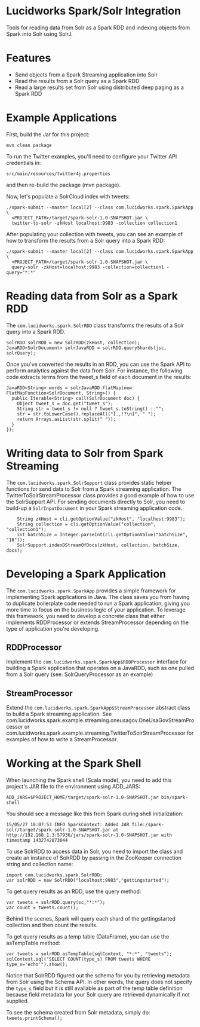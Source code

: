 Lucidworks Spark/Solr Integration
========

Tools for reading data from Solr as a Spark RDD and indexing objects from Spark into Solr using SolrJ.

Features
========

* Send objects from a Spark Streaming application into Solr
* Read the results from a Solr query as a Spark RDD
* Read a large results set from Solr using distributed deep paging as a Spark RDD

Example Applications
========

First, build the Jar for this project:

`mvn clean package`

To run the Twitter examples, you'll need to configure your Twitter API credentials in:

```
src/main/resources/twitter4j.properties
```

and then re-build the package (mvn package).

Now, let's populate a SolrCloud index with tweets:

```
./spark-submit --master local[2] --class com.lucidworks.spark.SparkApp \
  <PROJECT_PATH>/target/spark-solr-1.0-SNAPSHOT.jar \
  twitter-to-solr -zkHost localhost:9983 -collection collection1
```

After populating your collection with tweets, you can see an example of how to transform the results from a Solr
query into a Spark RDD:

```
./spark-submit --master local[2] --class com.lucidworks.spark.SparkApp \
  <PROJECT_PATH>/target/spark-solr-1.0-SNAPSHOT.jar \
  query-solr -zkHost=localhost:9983 -collection=collection1 -query="*:*"
```

Reading data from Solr as a Spark RDD
========

The `com.lucidworks.spark.SolrRDD` class transforms the results of a Solr query into a Spark RDD.

```
SolrRDD solrRDD = new SolrRDD(zkHost, collection);
JavaRDD<SolrDocument> solrJavaRDD = solrRDD.queryShards(jsc, solrQuery);
```

Once you've converted the results in an RDD, you can use the Spark API to perform analytics against the data from Solr.
For instance, the following code extracts terms from the tweet_s field of each document in the results:

```
JavaRDD<String> words = solrJavaRDD.flatMap(new FlatMapFunction<SolrDocument, String>() {
  public Iterable<String> call(SolrDocument doc) {
    Object tweet_s = doc.get("tweet_s");
    String str = tweet_s != null ? tweet_s.toString() : "";
    str = str.toLowerCase().replaceAll("[.,!?\n]", " ");
    return Arrays.asList(str.split(" "));
  }
});
```

Writing data to Solr from Spark Streaming
========

The `com.lucidworks.spark.SolrSupport` class provides static helper functions for send data to Solr from a Spark
 streaming application. The TwitterToSolrStreamProcessor class provides a good example of how to use the SolrSupport
 API. For sending documents directly to Solr, you need to build-up a `SolrInputDocument` in your
 Spark streaming application code. 

```
    String zkHost = cli.getOptionValue("zkHost", "localhost:9983");
    String collection = cli.getOptionValue("collection", "collection1");
    int batchSize = Integer.parseInt(cli.getOptionValue("batchSize", "10"));
    SolrSupport.indexDStreamOfDocs(zkHost, collection, batchSize, docs);
```

Developing a Spark Application
========

The `com.lucidworks.spark.SparkApp` provides a simple framework for implementing Spark applications in Java. The
class saves you from having to duplicate boilerplate code needed to run a Spark application, giving you more time to
focus on the business logic of your application. To leverage this framework, you need to develop a concrete class
that either implements RDDProcessor or extends StreamProcessor depending on the type of application you're developing.

RDDProcessor
-------------

Implement the `com.lucidworks.spark.SparkApp$RDDProcessor` interface for building a Spark application that operates
 on a JavaRDD, such as one pulled from a Solr query (see: SolrQueryProcessor as an example)

StreamProcessor
-------------

Extend the `com.lucidworks.spark.SparkApp$StreamProcessor` abstract class to build a Spark streaming application.
See com.lucidworks.spark.example.streaming.oneusagov.OneUsaGovStreamProcessor or
com.lucidworks.spark.example.streaming.TwitterToSolrStreamProcessor for examples of how to write a StreamProcessor.

Working at the Spark Shell
========

When launching the Spark shell (Scala mode), you need to add this project's JAR file to the environment using ADD_JARS:

```
ADD_JARS=$PROJECT_HOME/target/spark-solr-1.0-SNAPSHOT.jar bin/spark-shell
```

You should see a message like this from Spark during shell initialization:

```
15/05/27 10:07:53 INFO SparkContext: Added JAR file:/spark-solr/target/spark-solr-1.0-SNAPSHOT.jar at http://192.168.1.3:57936/jars/spark-solr-1.0-SNAPSHOT.jar with timestamp 1432742873044
```

To use SolrRDD to access data in Solr, you need to import the class and create an instance of SolrRDD by passing in the ZooKeeper connection string and collection name:

```
import com.lucidworks.spark.SolrRDD;
var solrRDD = new SolrRDD("localhost:9983","gettingstarted");
```

To get query results as an RDD, use the query method:

```
var tweets = solrRDD.query(sc,"*:*");
var count = tweets.count();
```

Behind the scenes, Spark will query each shard of the gettingstarted collection and then count the results.

To get query results as a temp table (DataFrame), you can use the asTempTable method:

```
var tweets = solrRDD.asTempTable(sqlContext, "*:*", "tweets");
sqlContext.sql("SELECT COUNT(type_s) FROM tweets WHERE type_s='echo'").show();
```

Notice that SolrRDD figured out the schema for you by retrieving metadata from Solr using the Schema API. In other words, the query does not specify the `type_s` field but it is still available as part of the temp table definition because field metadata for your Solr query are retrieved dynamically if not supplied.

To see the schema created from Solr metadata, simply do: `tweets.printSchema();`